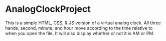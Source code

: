 # AnalogClockProject
This is a simple HTML, CSS, & JS version of a virtual analog clock.
All three hands, second, minute, and hour move according to the time relative to when you open the file.
It will also display whether or not it is AM or PM.
